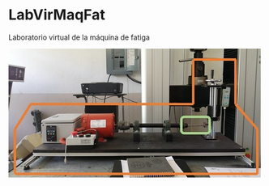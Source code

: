 # LabVirMaqFat
Laboratorio virtual de la máquina de fatiga

![Logo de Wikipedia](https://github.com/MarvingOmarUV2021/LabVirMaqFat/blob/main/Prototipo_Ver01.jpg?raw=true "Wikipedia logooo")


